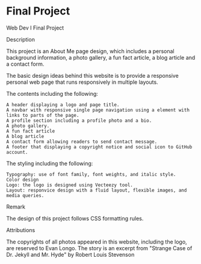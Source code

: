 # Final Project
Web Dev I Final Project

Description

This project is an About Me page design, which includes a personal background information, a photo gallery, a fun fact article, a blog article and a contact form.

The basic design ideas behind this website is to provide a responsive personal web page that runs responsively in multiple layouts.

The contents including the following:

    A header displaying a logo and page title.
    A navbar with responsive single page navigation using a element with links to parts of the page.
    A profile section including a profile photo and a bio.
    A photo gallery.
    A fun fact article
    A blog article
    A contact form allowing readers to send contact message.
    A footer that displaying a copyright notice and social icon to GitHub account.

The styling including the following:

    Typography: use of font family, font weights, and italic style.
    Color design
    Logo: the logo is designed using Vecteezy tool.
    Layout: responvice design with a fluid layout, flexible images, and media queries.

Remark

The design of this project follows CSS formatting rules.

Attributions

The copyrights of all photos appeared in this website, including the logo, are reserved to Evan Longo.
The story is an excerpt from "Strange Case of Dr. Jekyll and Mr. Hyde" by Robert Louis Stevenson
